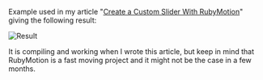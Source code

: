 Example used in my article "[Create a Custom Slider With RubyMotion](http://marcgg.com/2012/10/22/custom-slider-ios-rubymotion/)"
giving the following result:

![Result](http://marcgg.com/assets/misc/rubymotion_sliders.png)

It is compiling and working when I wrote this article, but keep in mind that RubyMotion 
is a fast moving project and it might not be the case in a few months.
